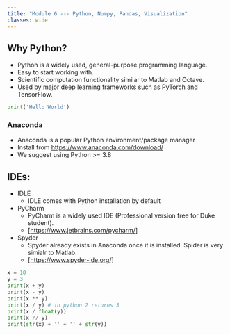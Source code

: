 ```yaml
---
title: "Module 6 --- Python, Numpy, Pandas, Visualization"
classes: wide
---
```


## Why Python?
+ Python is a widely used, general-purpose programming language.
+ Easy to start working with.
+ Scientific computation functionality similar to Matlab and Octave.
+ Used by major deep learning frameworks such as PyTorch and TensorFlow.

```python
print('Hello World')
```
### Anaconda
- Anaconda is a popular Python environment/package manager  
- Install from https://www.anaconda.com/download/  
- We suggest using Python >= 3.8

## IDEs:
- IDLE
  - IDLE comes with Python installation by default
- PyCharm
  - PyCharm is a widely used IDE (Professional version free for Duke student).  
  - [https://www.jetbrains.com/pycharm/]
- Spyder 
  - Spyder already exists in Anaconda once it is installed. Spider is very simialr to Matlab.
  - [https://www.spyder-ide.org/]

``` python
x = 10
y = 3
print(x + y)
print(x - y)
print(x ** y)
print(x / y) # in python 2 returns 3
print(x / float(y))
print(x // y)
print(str(x) + '' + '' + str(y))
```
